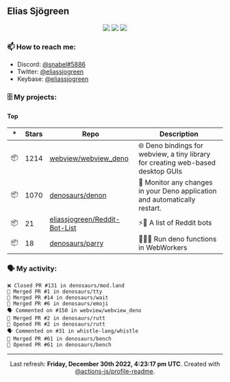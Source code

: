 ## Elias Sjögreen

<p align="center">
  <img src="https://img.shields.io/badge/🎂-dec. 2003-success" />
  <img src="https://img.shields.io/badge/🌎-Stockholm-informational" />
  <img src="https://img.shields.io/badge/👦-He/Him-informational" />
</p>

### 📫 How to reach me:

- Discord: [@snabel#5886](https://discord.com/users/267978757799673866)
- Twitter: [@eliassjogreen](https://twitter.com/eliassjogreen)
- Keybase: [@eliassjogreen](https://keybase.io/eliassjogreen)

### 🗄 My projects:

#### Top
|*|Stars|Repo|Description|
|---|---|---|---|
| 📦 | 1214 | [webview/webview_deno](https://github.com/webview/webview_deno) | 🌐 Deno bindings for webview, a tiny library for creating web-based desktop GUIs |
| 📦 | 1070 | [denosaurs/denon](https://github.com/denosaurs/denon) | 👀 Monitor any changes in your Deno application and automatically restart. |
| 📦 | 21 | [eliassjogreen/Reddit-Bot-List](https://github.com/eliassjogreen/Reddit-Bot-List) | ⚡️🤖 A list of Reddit bots |
| 📦 | 18 | [denosaurs/parry](https://github.com/denosaurs/parry) | 👷🏽‍♂️ Run deno functions in WebWorkers |

### 🗣 My activity:

```
❌ Closed PR #131 in denosaurs/mod.land
🎉 Merged PR #1 in denosaurs/tty
🎉 Merged PR #14 in denosaurs/wait
🎉 Merged PR #6 in denosaurs/emoji
🗣 Commented on #150 in webview/webview_deno
🎉 Merged PR #2 in denosaurs/rutt
💪 Opened PR #2 in denosaurs/rutt
🗣 Commented on #31 in whistle-lang/whistle
🎉 Merged PR #61 in denosaurs/bench
💪 Opened PR #61 in denosaurs/bench
```

------------
<p align="center">Last refresh: <b>Friday, December 30th 2022, 4:23:17 pm UTC</b>. Created with <a href=https://github.com/marketplace/actions/profile-readme>@actions-js/profile-readme</a>.</p>
